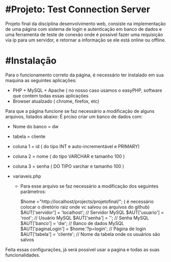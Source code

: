 #Projeto: Test Connection Server
=================================

Projeto final da disciplina desenvolvimento web, consiste na implementação de uma página com sistema de login e autenticação em banco
de dados e uma ferramenta de teste de conexão onde é possivel fazer uma requisição via ip para um servidor, e retornar a informação
se ele está online ou offline.

#Instalação
===========

Para o funcionamento correto da página, é necessário ter instalado em sua maquina as seguintes aplicações:

- PHP + MySQL + Apache ( no nosso caso usamos o easyPHP, software que contem todas essas aplicações
- Browser atualzado ( chrome, firefox, etc)

Para que a página funcione se faz necessário a modificação de alguns arquivos, listados abaixo:
É prciso criar um banco de dados com: 
  
  - Nome do banco = dw
  - tabela = cliente
  - coluna 1 = id ( do tipo INT e auto-incrementável e PRIMARY)
  - coluna 2 =  nome ( do tipo VARCHAR e tamanho 100 )
  - coluna 3 = senha ( DO TIPO varchar e tamanho 100 )

- variaveis.php
  - Para esse arquivo se faz necessário a modificação dos seguintes parâmetros:
      
       $home		="http://localhost/projects/projetofinal/"; ( é necessário colocar o diretório raiz onde vc salvou
                                                             os arquivos do github)
       $AUT['servidor'] = 'localhost';    // Servidor MySQL
       $AUT['usuario'] = 'root';          // Usuário MySQL
       $AUT['senha'] = '';                // Senha MySQL
       $AUT['banco'] = 'dw';			   // Banco de dados MySQL
       $AUT['paginaLogin'] = $home.'?p=login'; // Página de login
       $AUT['tabela'] = 'cliente';       // Nome da tabela onde os usuários são salvos
       
Feita essas configurações, já será possivel usar a pagina e todas as suas funcionalidades.
       

      
